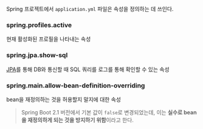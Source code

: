 Spring 프로젝트에서 `application.yml` 파일은 속성을 정의하는 데 쓰인다. 

### spring.profiles.active
현재 활성화된 프로필을 나타내는 속성

### spring.jpa.show-sql
[JPA](https://spring.io/projects/spring-data-jpa)를 통해 DB와 통신할 때 SQL 쿼리를 로그를 통해 확인할 수 있는 속성

### spring.main.allow-bean-definition-overriding
bean을 재정의하는 것을 허용할지 말지에 대한 속성
> Spring Boot 2.1 버전에서 기본 값이 `false`로 변경되었는데, 이는 **실수로 bean을 재정의하게 되는 것을 방지하기 위함**이라고 한다.